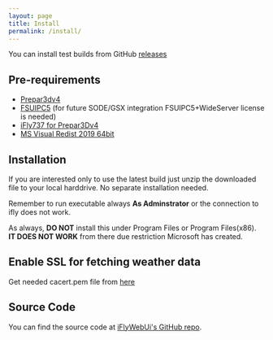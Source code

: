 ```yaml
---
layout: page
title: Install
permalink: /install/
---
```


You can install test builds from GitHub [releases](https://github.com/jounip/iFlyWebUi/releases)

Pre-requirements
----------------

- [Prepar3dv4](https://www.prepar3d.com/)
- [FSUIPC5](http://www.fsuipc.com/) (for future SODE/GSX integration FSUIPC5+WideServer license is needed)
- [iFly737 for Prepar3Dv4](http://www.flight1.com/products.asp?product=iflyp3d)
- [MS Visual Redist 2019 64bit](https://aka.ms/vs/16/release/vc_redist.x64.exe)

Installation
------------

If you are interested only to use the latest build just unzip the downloaded file to your local harddrive. No separate installation needed.

Remember to run executable always **As Adminstrator** or the connection to ifly does not work.

As always, **DO NOT** install this under Program Files or Program Files(x86). **IT DOES NOT WORK** from there due restriction Microsoft has created.

Enable SSL for fetching weather data
------------------------------------

Get needed cacert.pem file from [here](https://curl.haxx.se/docs/caextract.html)

Source Code
-----------

You can find the source code at [iFlyWebUi's GitHub repo][webui-gh].

[webui-gh]:   https://github.com/jounip/iFlyWebUi
